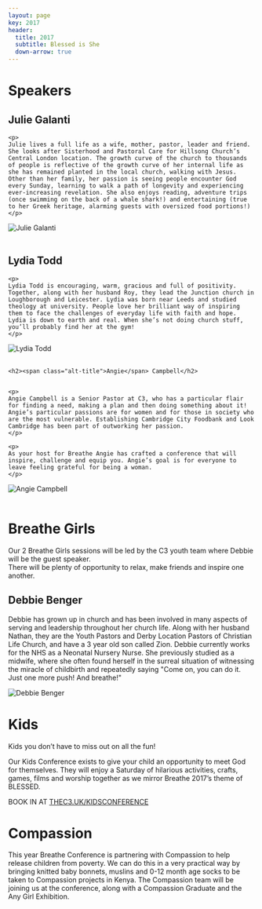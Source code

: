 ```yaml
---
layout: page
key: 2017
header:
  title: 2017
  subtitle: Blessed is She
  down-arrow: true
---
```



<h1 class="text-center">Speakers</h1>

<div class="container-fluid">

<div class="row">

  <div class="col-md-9">
    <h2><span class="alt-title">Julie</span> Galanti</h2>

    <p>
    Julie lives a full life as a wife, mother, pastor, leader and friend. She looks after Sisterhood and Pastoral Care for Hillsong Church’s Central London location. The growth curve of the church to thousands of people is reflective of the growth curve of her internal life as she has remained planted in the local church, walking with Jesus. Other than her family, her passion is seeing people encounter God every Sunday, learning to walk a path of longevity and experiencing ever-increasing revelation. She also enjoys reading, adventure trips (once swimming on the back of a whale shark!) and entertaining (true to her Greek heritage, alarming guests with oversized food portions!)
    </p>

  </div>
  <div class="col-md-3">
      <img src="/img/juliegalanti.jpg" alt="Julie Galanti" class="img-responsive img-circle">
  </div>

</div>

<br>

<div class="row">

  <div class="col-md-9 col-md-push-3">
    <h2><span class="alt-title">Lydia</span> Todd</h2>

    <p>
    Lydia Todd is encouraging, warm, gracious and full of positivity. Together, along with her husband Roy, they lead the Junction church in Loughborough and Leicester. Lydia was born near Leeds and studied theology at university. People love her brilliant way of inspiring them to face the challenges of everyday life with faith and hope. Lydia is down to earth and real. When she’s not doing church stuff, you’ll probably find her at the gym!
    </p>

  </div>
  <div class="col-md-3 col-md-pull-9">
      <img src="/img/lydiatodd.jpg" alt="Lydia Todd" class="img-responsive img-circle">
  </div>

</div>

<br>

<div class="row">
  <div class="col-md-9 text-right">
    
    <h2><span class="alt-title">Angie</span> Campbell</h2>


    <p>
    Angie Campbell is a Senior Pastor at C3, who has a particular flair for finding a need, making a plan and then doing something about it! Angie’s particular passions are for women and for those in society who are the most vulnerable. Establishing Cambridge City Foodbank and Look Cambridge has been part of outworking her passion.
    </p>

    <p>
    As your host for Breathe Angie has crafted a conference that will inspire, challenge and equip you. Angie’s goal is for everyone to leave feeling grateful for being a woman.
    </p>

  </div>

  <div class="col-md-3">
      <img src="/img/angie-2.jpg" alt="Angie Campbell" class="img-responsive img-circle">
  </div>
</div>

</div>

<br>

<h1 class="text-center">Breathe <span class="alt-title">Girls</span></h1>

<div class="text-right">


<p class="text-center">
Our 2 Breathe Girls sessions will be led by the C3 youth team where Debbie will be the guest speaker. <br>
There will be plenty of opportunity to relax, make friends and inspire one another.
</p>

<div class="row">
  <div class="col-md-9">
    <h2><span class="alt-title">Debbie</span> Benger</h2>
    <p>
    Debbie has grown up in church and has been involved in many aspects of serving and leadership throughout her church life. Along with her husband Nathan, they are the Youth Pastors and Derby Location Pastors of Christian Life Church, and have a 3 year old son called Zion. Debbie currently works for the NHS as a Neonatal Nursery Nurse. She previously studied as a midwife, where she often found herself in the surreal situation of witnessing the miracle of childbirth and repeatedly saying "Come on, you can do it. Just one more push! And breathe!"
    </p>

  </div>
  <div class="col-md-3">
      <img src="/img/debbiebenger.jpg" alt="Debbie Benger" class="img-responsive img-circle">
  </div>
</div>


</div>

# Kids

Kids you don’t have to miss out on all the fun!

Our Kids Conference exists to give your child an opportunity to meet God for themselves. They will enjoy a Saturday of hilarious activities, crafts, games, films and worship together as we mirror Breathe 2017’s theme of BLESSED. 

BOOK IN AT [THEC3.UK/KIDSCONFERENCE](https://thec3.uk/kidsconference)

<div class="text-right">

<h1>Compassion</h1>

<p>
This year Breathe Conference is partnering with Compassion to help release children from poverty. We can do this in a very practical way by bringing knitted baby bonnets, muslins and 0-12 month age socks to be taken to Compassion projects in Kenya. The Compassion team will be joining us at the conference, along with a Compassion Graduate and the Any Girl Exhibition.
</p>

</div>
